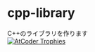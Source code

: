 # cpp-library
C++のライブラリを作ります  
[![AtCoder Trophies](https://atcoder-trophies.vercel.app/api/v1/atcoder?username=michirakara&row=1)](https://github.com/KATO-Hiro/AtCoderTrophies)
